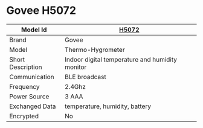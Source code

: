 # Govee H5072

|Model Id|[H5072](https://github.com/theengs/decoder/blob/development/src/devices/H5072_json.h)|
|-|-|
|Brand|Govee|
|Model|Thermo-Hygrometer|
|Short Description|Indoor digital temperature and humidity monitor|
|Communication|BLE broadcast|
|Frequency|2.4Ghz|
|Power Source|3 AAA|
|Exchanged Data|temperature, humidity, battery|
|Encrypted|No|
